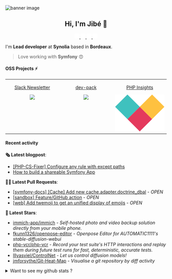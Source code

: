 ![banner image](https://images.unsplash.com/photo-1609189184127-04652523de91?crop=entropy&amp;cs=tinysrgb&amp;fit=crop&amp;fm=jpg&amp;h=300&amp;ixid=MnwxfDB8MXxyYW5kb218MHx8cHJvZ3JhbW1pbmcsZGV2ZWxvcGVyLGRlc2lnbnx8fHx8fDE2NzgyNTY4ODk&amp;ixlib=rb-4.0.3&amp;q=80&amp;utm_campaign=api-credit&amp;utm_medium=referral&amp;utm_source=unsplash_source&amp;w=854)

<h2 align="center">Hi, I'm Jibé 👋</h2>

<p align="center">
<a href="https://jibébarth.fr" title="Personal website"><img alt="rss" width="15px" src="https://raw.githubusercontent.com/Jibbarth/jibbarth.github.io/master/img/fa/rss-solid-100.svg" />
</a>
<a href="https://twitter.com/jibbarth" title="Twitter"><img alt="twitter" width="15px" src="https://raw.githubusercontent.com/Jibbarth/jibbarth.github.io/master/img/fa/twitter-brands-100.svg" />
</a>
<a href="https://linkedin.com/in/jibé-b-772884a3" title="Linkedin"><img alt="linkedin" width="15px" src="https://raw.githubusercontent.com/Jibbarth/jibbarth.github.io/master/img/fa/linkedin-brands-100.svg" />
</a>
<a href="https://connect.symfony.com/profile/jibbarth" title="Symfony"><img alt="symfony" width="15px" src="https://raw.githubusercontent.com/Jibbarth/jibbarth.github.io/master/img/fa/symfony-brands-100.svg" />
</a>
</p>

I'm **Lead developer** at **Synolia** based in **Bordeaux**.

> Love working with **Symfony** 😍

#### OSS Projects ⚡

<table>
  <tbody>
    <tr valign="top">
      <td width="33.333333333333%" align="center">
          <a href="https://github.com/Jibbarth/slacknewsletter">
            <p>Slack Newsletter</p>
            <img src="https://images.unsplash.com/photo-1529078155058-5d716f45d604?crop=entropy&amp;cs=tinysrgb&amp;fit=crop&amp;fm=jpg&amp;h=150&amp;ixid=MnwxfDB8MXxyYW5kb218MHx8U2xhY2sgTmV3c2xldHRlcixwcm9ncmFtbWluZ3x8fHx8fDE2NzgyNTY4OTE&amp;ixlib=rb-4.0.3&amp;q=80&amp;utm_campaign=api-credit&amp;utm_medium=referral&amp;utm_source=unsplash_source&amp;w=200" />
          </a>
      </td>
      <td width="33.333333333333%" align="center">
          <a href="https://github.com/Jibbarth/dev-pack">
            <p>dev-pack</p>
            <img src="https://images.unsplash.com/photo-1546146830-2cca9512c68e?ixlib=rb-1.2.1&amp;ixid=eyJhcHBfaWQiOjEyMDd9&amp;auto=format&amp;fit=crop&amp;w=200&amp;h=150" />
          </a>
      </td>
      <td width="33.333333333333%" align="center">
          <a href="https://phpinsights.com">
            <p>PHP Insights</p>
            <img src="https://raw.githubusercontent.com/nunomaduro/phpinsights/v1.14.0/art/heart.png" />
          </a>
      </td>
    </tr>
  </tbody>
</table>



#### Recent activity

**🗞 Latest blogpost**:

* [[PHP-CS-Fixer] Configure any rule with except paths](https://jibébarth.fr/post/configure-any-phpcsfixer-rule-with-except-paths)
* [How to build a shareable Symfony App](https://jibébarth.fr/post/build-shareable-symfony-app)

**👨‍💻 Latest Pull Requests**:

* [[symfony-docs] [Cache] Add new cache.adapter.doctrine_dbal](https://github.com/symfony/symfony-docs/pull/16502) - _OPEN_
* [[sandbox] Feature/GitHub action](https://github.com/Jibbarth/sandbox/pull/2) - _OPEN_
* [[web] Add twemoji to get an unified display of emojis](https://github.com/synodefis/web/pull/31) - _OPEN_

**🌟 Latest Stars**:

* [immich-app/immich](https://github.com/immich-app/immich)  - _Self-hosted photo and video backup solution directly from your mobile phone._
* [fkunn1326/openpose-editor](https://github.com/fkunn1326/openpose-editor)  - _Openpose Editor for AUTOMATIC1111&#039;s stable-diffusion-webui_
* [php-vcr/php-vcr](https://github.com/php-vcr/php-vcr)  - _Record your test suite&#039;s HTTP interactions and replay them during future test runs for fast, deterministic, accurate tests._
* [lllyasviel/ControlNet](https://github.com/lllyasviel/ControlNet)  - _Let us control diffusion models!_
* [jmforsythe/Git-Heat-Map](https://github.com/jmforsythe/Git-Heat-Map)  - _Visualise a git repository by diff activity_

<details>
<summary> Want to see my github stats ? </summary>

![Github stats](https://github-readme-stats.vercel.app/api?username=Jibbarth&&show_icons=true)
</details>
